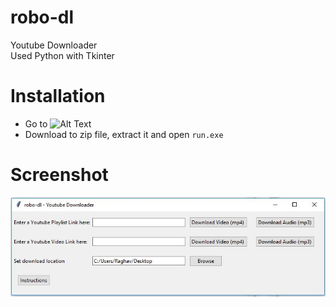 # robo-dl
Youtube Downloader <br>
Used Python with Tkinter

# Installation

- Go to ![Alt Text](http://bit.ly/robo-dl) 
- Download to zip file, extract it and open `run.exe`

# Screenshot

![Screenshot](ss.JPG)

